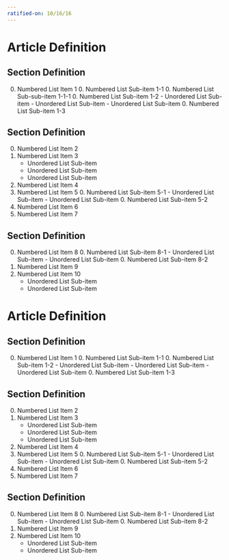 ```yaml
---
ratified-on: 10/16/16
---
```


# Article Definition

## Section Definition

0. Numbered List Item 1
    0. Numbered List Sub-item 1-1
        0. Numbered List Sub-sub-item 1-1-1
    0. Numbered List Sub-item 1-2
        - Unordered List Sub-item
        - Unordered List Sub-item
        - Unordered List Sub-item
    0. Numbered List Sub-item 1-3

## Section Definition
0. Numbered List Item 2
0. Numbered List Item 3
    - Unordered List Sub-item
    - Unordered List Sub-item
    - Unordered List Sub-item
0. Numbered List Item 4
0. Numbered List Item 5
    0. Numbered List Sub-item 5-1
        - Unordered List Sub-item
        - Unordered List Sub-item
    0. Numbered List Sub-item 5-2
0. Numbered List Item 6
0. Numbered List Item 7

## Section Definition
0. Numbered List Item 8
    0. Numbered List Sub-item 8-1
        - Unordered List Sub-item
        - Unordered List Sub-item
    0. Numbered List Sub-item 8-2
0. Numbered List Item 9
0. Numbered List Item 10
    - Unordered List Sub-item
    - Unordered List Sub-item

# Article Definition

## Section Definition

0. Numbered List Item 1
    0. Numbered List Sub-item 1-1
    0. Numbered List Sub-item 1-2
        - Unordered List Sub-item
        - Unordered List Sub-item
        - Unordered List Sub-item
    0. Numbered List Sub-item 1-3

## Section Definition
0. Numbered List Item 2
0. Numbered List Item 3
    - Unordered List Sub-item
    - Unordered List Sub-item
    - Unordered List Sub-item
0. Numbered List Item 4
0. Numbered List Item 5
    0. Numbered List Sub-item 5-1
        - Unordered List Sub-item
        - Unordered List Sub-item
    0. Numbered List Sub-item 5-2
0. Numbered List Item 6
0. Numbered List Item 7

## Section Definition
0. Numbered List Item 8
    0. Numbered List Sub-item 8-1
        - Unordered List Sub-item
        - Unordered List Sub-item
    0. Numbered List Sub-item 8-2
0. Numbered List Item 9
0. Numbered List Item 10
    - Unordered List Sub-item
    - Unordered List Sub-item
